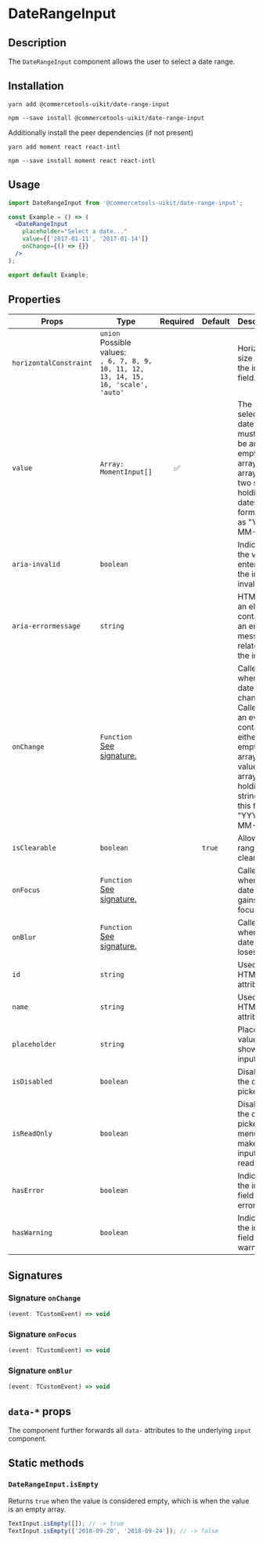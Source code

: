 <!-- THIS IS AN AUTOGENERATED FILE. DO NOT EDIT THIS FILE DIRECTLY. -->
<!-- This file is created by the `yarn generate-readme` script. -->

# DateRangeInput

## Description

The `DateRangeInput` component allows the user to select a date range.

## Installation

```
yarn add @commercetools-uikit/date-range-input
```

```
npm --save install @commercetools-uikit/date-range-input
```

Additionally install the peer dependencies (if not present)

```
yarn add moment react react-intl
```

```
npm --save install moment react react-intl
```

## Usage

```jsx
import DateRangeInput from '@commercetools-uikit/date-range-input';

const Example = () => (
  <DateRangeInput
    placeholder="Select a date..."
    value={['2017-01-11', '2017-01-14']}
    onChange={() => {}}
  />
);

export default Example;
```

## Properties

| Props                  | Type                                                                                         | Required | Default | Description                                                                                                                                                       |
| ---------------------- | -------------------------------------------------------------------------------------------- | :------: | ------- | ----------------------------------------------------------------------------------------------------------------------------------------------------------------- |
| `horizontalConstraint` | `union`<br/>Possible values:<br/>`, 6, 7, 8, 9, 10, 11, 12, 13, 14, 15, 16, 'scale', 'auto'` |          |         | Horizontal size limit of the input field.                                                                                                                         |
| `value`                | `Array: MomentInput[]`                                                                       |    ✅    |         | The selected date range, must either be an empty array or an array of two strings holding dates formatted as "YYYY-MM-DD".                                        |
| `aria-invalid`         | `boolean`                                                                                    |          |         | Indicate if the value entered in the input is invalid.                                                                                                            |
| `aria-errormessage`    | `string`                                                                                     |          |         | HTML ID of an element containing an error message related to the input.                                                                                           |
| `onChange`             | `Function`<br/>[See signature.](#signature-onchange)                                         |          |         | Called when the date range changes. Called with an event containing either an empty array (no value) or an array holding two string in this format: "YYYY-MM-DD". |
| `isClearable`          | `boolean`                                                                                    |          | `true`  | Allows the range to be cleared                                                                                                                                    |
| `onFocus`              | `Function`<br/>[See signature.](#signature-onfocus)                                          |          |         | Called when the date input gains focus.                                                                                                                           |
| `onBlur`               | `Function`<br/>[See signature.](#signature-onblur)                                           |          |         | Called when the date input loses focus.                                                                                                                           |
| `id`                   | `string`                                                                                     |          |         | Used as the HTML `id` attribute.                                                                                                                                  |
| `name`                 | `string`                                                                                     |          |         | Used as the HTML `name` attribute.                                                                                                                                |
| `placeholder`          | `string`                                                                                     |          |         | Placeholder value to show in the input field                                                                                                                      |
| `isDisabled`           | `boolean`                                                                                    |          |         | Disables the date picker                                                                                                                                          |
| `isReadOnly`           | `boolean`                                                                                    |          |         | Disables the date picker menu and makes input field read-only                                                                                                     |
| `hasError`             | `boolean`                                                                                    |          |         | Indicates the input field has an error                                                                                                                            |
| `hasWarning`           | `boolean`                                                                                    |          |         | Indicates the input field has warning                                                                                                                             |

## Signatures

### Signature `onChange`

```ts
(event: TCustomEvent) => void
```

### Signature `onFocus`

```ts
(event: TCustomEvent) => void
```

### Signature `onBlur`

```ts
(event: TCustomEvent) => void
```

## `data-*` props

The component further forwards all `data-` attributes to the underlying `input` component.

## Static methods

### `DateRangeInput.isEmpty`

Returns `true` when the value is considered empty, which is when the value is an empty array.

```js
TextInput.isEmpty([]); // -> true
TextInput.isEmpty(['2018-09-20', '2018-09-24']); // -> false
```
